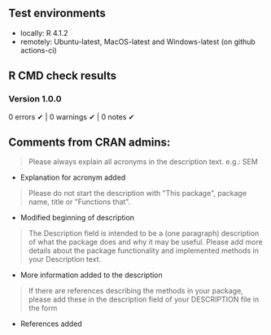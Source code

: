## Test environments
* locally: R 4.1.2
* remotely: Ubuntu-latest, MacOS-latest and Windows-latest (on github actions-ci)

  
## R CMD check results

### Version 1.0.0
0 errors ✔ | 0 warnings ✔ | 0 notes ✔


## Comments from CRAN admins:
  > Please always explain all acronyms in the description text. e.g.: SEM
  - Explanation for acronym added
  
  > Please do not start the description with "This package", package name,
title or "Functions that".
- Modified beginning of description 

> The Description field is intended to be a (one paragraph) description of
what the package does and why it may be useful. Please add more details
about the package functionality and implemented methods in your
Description text.
- More information added to the description 

> If there are references describing the methods in your package, please
add these in the description field of your DESCRIPTION file in the form
- References added 
